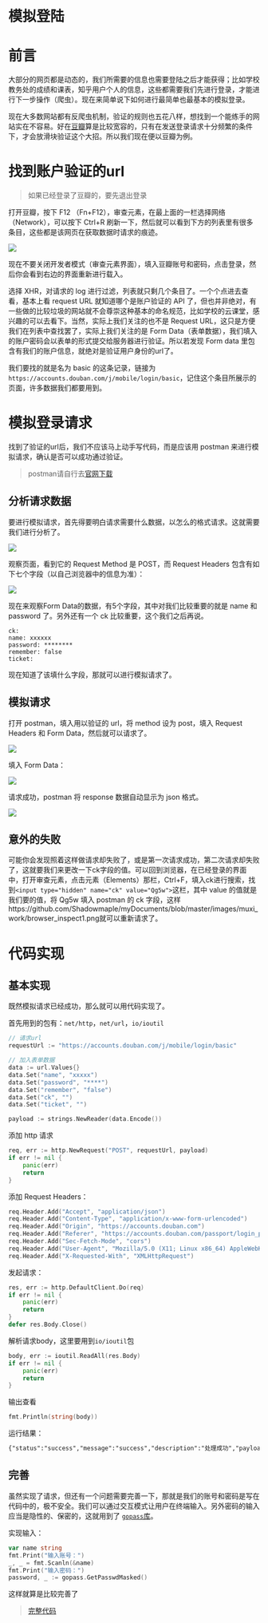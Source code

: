 # 模拟登陆

# 前言

大部分的网页都是动态的，我们所需要的信息也需要登陆之后才能获得；比如学校教务处的成绩和课表，知乎用户个人的信息，这些都需要我们先进行登录，才能进行下一步操作（爬虫）。现在来简单说下如何进行最简单也最基本的模拟登录。

现在大多数网站都有反爬虫机制，验证的规则也五花八样，想找到一个能练手的网站实在不容易。好在[豆瓣](https://www.douban.com/)算是比较宽容的，只有在发送登录请求十分频繁的条件下，才会放滑块验证这个大招。所以我们现在便以豆瓣为例。

# 找到账户验证的url

>   如果已经登录了豆瓣的，要先退出登录

打开豆瓣，按下 F12 （Fn+F12），审查元素，在最上面的一栏选择网络（Network），可以按下 Ctrl+R 刷新一下，然后就可以看到下方的列表里有很多条目，这些都是该网页在获取数据时请求的痕迹。



![](https://raw.githubusercontent.com/Shadowmaple/myDocuments/master/images/muxi_work/browser_inspect1.png)



现在不要关闭开发者模式（审查元素界面），填入豆瓣账号和密码，点击登录，然后你会看到右边的界面重新进行载入。

选择 XHR，对请求的 log 进行过滤，列表就只剩几个条目了。一个个点进去查看，基本上看 request URL 就知道哪个是账户验证的 API 了，但也并非绝对，有一些做的比较垃圾的网站就不会尊崇这种基本的命名规范，比如学校的云课堂，感兴趣的可以去看下。当然，实际上我们关注的也不是 Request URL，这只是方便我们在列表中查找罢了，实际上我们关注的是 Form Data（表单数据），我们填入的账户密码会以表单的形式提交给服务器进行验证。所以若发现 Form data 里包含有我们的账户信息，就绝对是验证用户身份的url了。

我们要找的就是名为 basic 的这条记录，链接为 `https://accounts.douban.com/j/mobile/login/basic`，记住这个条目所展示的页面，许多数据我们都要用到。

# 模拟登录请求

找到了验证的url后，我们不应该马上动手写代码，而是应该用 postman 来进行模拟请求，确认是否可以成功通过验证。

>   postman请自行去[官网下载](https://www.getpostman.com/downloads/)

## 分析请求数据

要进行模拟请求，首先得要明白请求需要什么数据，以怎么的格式请求。这就需要我们进行分析了。

![](https://raw.githubusercontent.com/Shadowmaple/myDocuments/master/images/muxi_work/browser_inspect.png)

观察页面，看到它的 Request Method 是 POST，而 Request Headers 包含有如下七个字段（以自己浏览器中的信息为准）：

![](https://raw.githubusercontent.com/Shadowmaple/myDocuments/master/images/muxi_work/browser_inspect2.png)

现在来观察Form Data的数据，有5个字段，其中对我们比较重要的就是 name 和 password 了。另外还有一个 ck 比较重要，这个我们之后再说。

```shell
ck: 
name: xxxxxx
password: ********
remember: false
ticket:
```

现在知道了该填什么字段，那就可以进行模拟请求了。

## 模拟请求

打开 postman，填入用以验证的 url，将 method 设为 post，填入 Request Headers 和 Form Data，然后就可以请求了。

![](https://raw.githubusercontent.com/Shadowmaple/myDocuments/master/images/muxi_work/postman_test1.png)

填入 Form Data：

![](https://raw.githubusercontent.com/Shadowmaple/myDocuments/master/images/muxi_work/postman_test2.png)



请求成功，postman 将 response 数据自动显示为 json 格式。



![](https://raw.githubusercontent.com/Shadowmaple/myDocuments/master/images/muxi_work/postman_test3.png)

## 意外的失败

可能你会发现照着这样做请求却失败了，或是第一次请求成功，第二次请求却失败了，这就要我们来更改一下ck字段的值。可以回到浏览器，在已经登录的界面中，打开审查元素，点击元素（Elements）那栏，Ctrl+F，填入ck进行搜索，找到`<input type="hidden" name="ck" value="Qg5w">`这栏，其中 value 的值就是我们要的值，将 Qg5w 填入 postman 的 ck 字段，这样https://github.com/Shadowmaple/myDocuments/blob/master/images/muxi_work/browser_inspect1.png就可以重新请求了。

# 代码实现

## 基本实现

既然模拟请求已经成功，那么就可以用代码实现了。

首先用到的包有：`net/http`，`net/url`，`io/ioutil`

```go
// 请求url
requestUrl := "https://accounts.douban.com/j/mobile/login/basic"

// 加入表单数据
data := url.Values{}
data.Set("name", "xxxxx")
data.Set("password", "****")
data.Set("remember", "false")
data.Set("ck", "")
data.Set("ticket", "")

payload := strings.NewReader(data.Encode())
```

添加 http 请求

```go
req, err := http.NewRequest("POST", requestUrl, payload)
if err != nil {
	panic(err)
	return
}
```

添加 Request Headers：

```go
req.Header.Add("Accept", "application/json")
req.Header.Add("Content-Type", "application/x-www-form-urlencoded")
req.Header.Add("Origin", "https://accounts.douban.com")
req.Header.Add("Referer", "https://accounts.douban.com/passport/login_popup?login_source=anony")
req.Header.Add("Sec-Fetch-Mode", "cors")
req.Header.Add("User-Agent", "Mozilla/5.0 (X11; Linux x86_64) AppleWebKit/537.36 (KHTML, like Gecko) Chrome/76.0.3809.132 Safari/537.36")
req.Header.Add("X-Requested-With", "XMLHttpRequest")
```

发起请求：

```go
res, err := http.DefaultClient.Do(req)
if err != nil {
	panic(err)
	return
}
defer res.Body.Close()
```

解析请求body，这里要用到`io/ioutil`包

```go
body, err := ioutil.ReadAll(res.Body)
if err != nil {
	panic(err)
	return
}
```

输出查看

```go
fmt.Println(string(body))
```

运行结果：

```markdown
{"status":"success","message":"success","description":"处理成功","payload":{"account_info":{"name":"愆不阙","weixin_binded":true,......以下省略......}}}
```

## 完善

虽然实现了请求，但还有一个问题需要完善一下，那就是我们的账号和密码是写在代码中的，极不安全。我们可以通过交互模式让用户在终端输入。另外密码的输入应当是隐性的、保密的，这就用到了 [`gopass`库](https://github.com/howeyc/gopass)。

实现输入：

```go
var name string
fmt.Print("输入账号：")
_, _ = fmt.Scanln(&name)
fmt.Print("输入密码：")
password, _ := gopass.GetPasswdMasked()
```

这样就算是比较完善了

>   [完整代码](https://github.com/Shadowmaple/go/blob/master/crawler/doubanLogin.go)